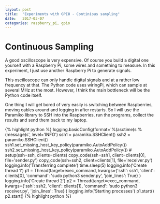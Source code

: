```yaml
---
layout: post
title:  "Experiments with GPIO - Continious sampling"
date:   2017-03-07
categories: raspberry_pi, gpio
---
```


# Continuous Sampling
A good oscilloscope is very expensive. Of course you build a digital one yourself with a Raspberry Pi, some wires and something to measure. In this experiment, I just use another Raspberry Pi to generate signals.

This oscilloscope can only handle digital signals and at a rather low frequency at that. The Python code uses wiringPi, which can sample at several MHz at the most. However, I think the main bottleneck will be the Python code itself.

One thing I will get bored of very easily is switching between Raspberries, moving cables around and logging in after restarts. So I will use the Paramiko library to SSH into the Raspberries, run the programs, collect the results and send them back to my laptop.

{% highlight python %}
    logging.basicConfig(format='%(asctime)s %(message)s', level='INFO')
    ssh1 = paramiko.SSHClient()
    ssh2 = paramiko.SSHClient()
    ssh1.set_missing_host_key_policy(paramiko.AutoAddPolicy())
    ssh2.set_missing_host_key_policy(paramiko.AutoAddPolicy())
    # setup(ssh=ssh, clients=clients)
    copy_code(ssh=ssh1, client=clients[0], file='sender.py')
    copy_code(ssh=ssh2, client=clients[1], file='receiver.py')
    logging.info('Transferring complete')
    time.sleep(5)
    logging.info('Create thread 1')
    p1 = Thread(target=exec_command,
                kwargs={'ssh': ssh1,
                        'client': clients[0],
                        'command': 'sudo python3 sender.py',
                        'join_lines': True}
                )
    logging.info('Create thread 2')
    p2 = Thread(target=exec_command,
                kwargs={'ssh': ssh2,
                        'client': clients[1],
                        'command': 'sudo python3 receiver.py',
                        'join_lines': True}
                )
    logging.info('Starting processes')
    p1.start()
    p2.start()
{% highlight python %}
